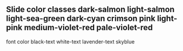Slide color classes
    dark-salmon
    light-salmon
    light-sea-green
    dark-cyan
    crimson
    pink
    light-pink
    medium-violet-red
    pale-violet-red
------------------------------
font color
    black-text
    white-text
    lavender-text
    skyblue
